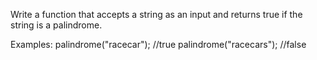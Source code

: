 Write a function that accepts a string as an input and returns true if the string is a palindrome.

Examples:
palindrome("racecar"); //true
palindrome("racecars"); //false

